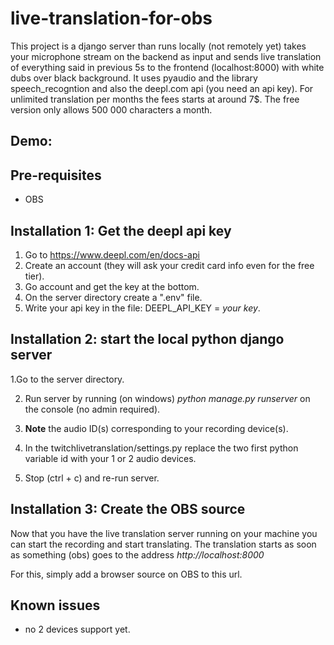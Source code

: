 # live-translation-for-obs

This project is a django server than runs locally (not remotely yet) takes your microphone stream on the backend as input and sends live translation of everything said in previous 5s to the frontend (localhost:8000) with white dubs over black background.
It uses pyaudio and the library speech_recogntion and also the deepl.com api (you need an api key). For unlimited translation per months the fees starts at around 7$. The free version only allows 500 000 characters a month.

## Demo: 

## Pre-requisites
- OBS


## Installation 1: Get the deepl api key

1. Go to https://www.deepl.com/en/docs-api
2. Create an account (they will ask your credit card info even for the free tier).
3. Go account and get the key at the bottom.
4. On the server directory create a ".env" file.
5. Write your api key in the file: DEEPL_API_KEY = *your key*.

## Installation 2: start the local python django server

1.Go to the server directory.

2. Run server by running (on windows) *python manage.py runserver* on the console (no admin required).

3. **Note** the audio ID(s) corresponding to your recording device(s).
4. In the twitchlivetranslation/settings.py replace the two first python variable id with your 1 or 2 audio devices.

5. Stop (ctrl + c) and re-run server.


## Installation 3: Create the OBS source

Now that you have the live translation server running on your machine you can start the recording and start translating. The translation starts as soon as something (obs) goes to the address *http://localhost:8000*

For this, simply add a browser source on OBS to this url.


## Known issues

- no 2 devices support yet.
